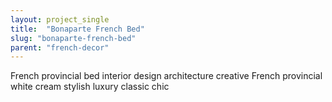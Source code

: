 ```yaml
---
layout: project_single
title:  "Bonaparte French Bed"
slug: "bonaparte-french-bed"
parent: "french-decor"
---
```

French provincial bed interior design architecture creative French provincial white cream stylish luxury classic chic
